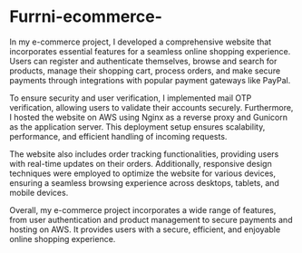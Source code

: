 # Furrni-ecommerce-
In my e-commerce project, I developed a comprehensive website that incorporates essential features for a seamless online shopping experience. Users can register and authenticate themselves, browse and search for products, manage their shopping cart, process orders, and make secure payments through integrations with popular payment gateways like PayPal.

To ensure security and user verification, I implemented mail OTP verification, allowing users to validate their accounts securely. Furthermore, I hosted the website on AWS using Nginx as a reverse proxy and Gunicorn as the application server. This deployment setup ensures scalability, performance, and efficient handling of incoming requests.

The website also includes order tracking functionalities, providing users with real-time updates on their orders. Additionally, responsive design techniques were employed to optimize the website for various devices, ensuring a seamless browsing experience across desktops, tablets, and mobile devices.

Overall, my e-commerce project incorporates a wide range of features, from user authentication and product management to secure payments and hosting on AWS. It provides users with a secure, efficient, and enjoyable online shopping experience.
